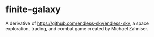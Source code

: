 # finite-galaxy
A derivative of https://github.com/endless-sky/endless-sky, a space exploration, trading, and combat game created by Michael Zahniser.
